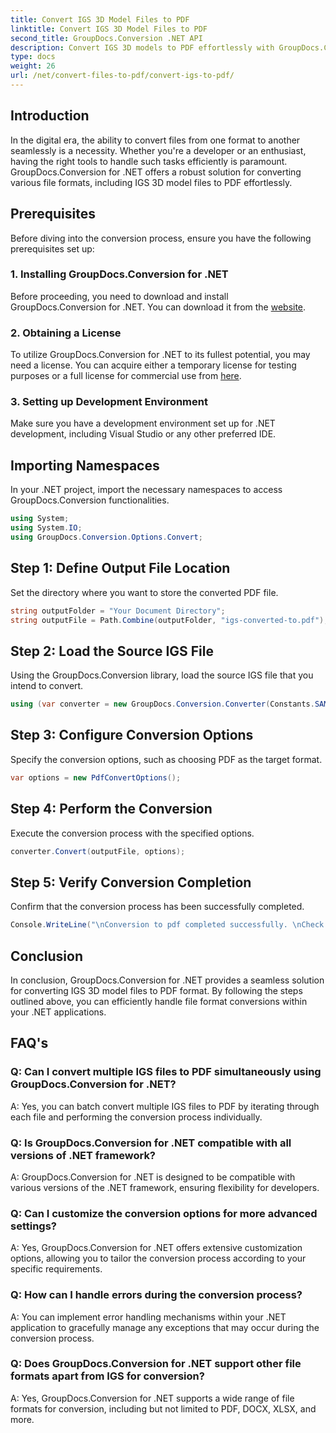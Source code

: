 ```yaml
---
title: Convert IGS 3D Model Files to PDF
linktitle: Convert IGS 3D Model Files to PDF
second_title: GroupDocs.Conversion .NET API
description: Convert IGS 3D models to PDF effortlessly with GroupDocs.Conversion for .NET. Download now for seamless file format conversion.
type: docs
weight: 26
url: /net/convert-files-to-pdf/convert-igs-to-pdf/
---
```

## Introduction
In the digital era, the ability to convert files from one format to another seamlessly is a necessity. Whether you're a developer or an enthusiast, having the right tools to handle such tasks efficiently is paramount. GroupDocs.Conversion for .NET offers a robust solution for converting various file formats, including IGS 3D model files to PDF effortlessly.
## Prerequisites
Before diving into the conversion process, ensure you have the following prerequisites set up:
### 1. Installing GroupDocs.Conversion for .NET
Before proceeding, you need to download and install GroupDocs.Conversion for .NET. You can download it from the [website](https://releases.groupdocs.com/conversion/net/).
### 2. Obtaining a License
To utilize GroupDocs.Conversion for .NET to its fullest potential, you may need a license. You can acquire either a temporary license for testing purposes or a full license for commercial use from [here](https://purchase.groupdocs.com/buy).
### 3. Setting up Development Environment
Make sure you have a development environment set up for .NET development, including Visual Studio or any other preferred IDE.

## Importing Namespaces
In your .NET project, import the necessary namespaces to access GroupDocs.Conversion functionalities.
```csharp
using System;
using System.IO;
using GroupDocs.Conversion.Options.Convert;
```
## Step 1: Define Output File Location
Set the directory where you want to store the converted PDF file.
```csharp
string outputFolder = "Your Document Directory";
string outputFile = Path.Combine(outputFolder, "igs-converted-to.pdf");
```
## Step 2: Load the Source IGS File
Using the GroupDocs.Conversion library, load the source IGS file that you intend to convert.
```csharp
using (var converter = new GroupDocs.Conversion.Converter(Constants.SAMPLE_IGS))
```
## Step 3: Configure Conversion Options
Specify the conversion options, such as choosing PDF as the target format.
```csharp
var options = new PdfConvertOptions();
```
## Step 4: Perform the Conversion
Execute the conversion process with the specified options.
```csharp
converter.Convert(outputFile, options);
```
## Step 5: Verify Conversion Completion
Confirm that the conversion process has been successfully completed.
```csharp
Console.WriteLine("\nConversion to pdf completed successfully. \nCheck output in {0}", outputFolder);
```

## Conclusion
In conclusion, GroupDocs.Conversion for .NET provides a seamless solution for converting IGS 3D model files to PDF format. By following the steps outlined above, you can efficiently handle file format conversions within your .NET applications.
## FAQ's
### Q: Can I convert multiple IGS files to PDF simultaneously using GroupDocs.Conversion for .NET?
A: Yes, you can batch convert multiple IGS files to PDF by iterating through each file and performing the conversion process individually.
### Q: Is GroupDocs.Conversion for .NET compatible with all versions of .NET framework?
A: GroupDocs.Conversion for .NET is designed to be compatible with various versions of the .NET framework, ensuring flexibility for developers.
### Q: Can I customize the conversion options for more advanced settings?
A: Yes, GroupDocs.Conversion for .NET offers extensive customization options, allowing you to tailor the conversion process according to your specific requirements.
### Q: How can I handle errors during the conversion process?
A: You can implement error handling mechanisms within your .NET application to gracefully manage any exceptions that may occur during the conversion process.
### Q: Does GroupDocs.Conversion for .NET support other file formats apart from IGS for conversion?
A: Yes, GroupDocs.Conversion for .NET supports a wide range of file formats for conversion, including but not limited to PDF, DOCX, XLSX, and more.
